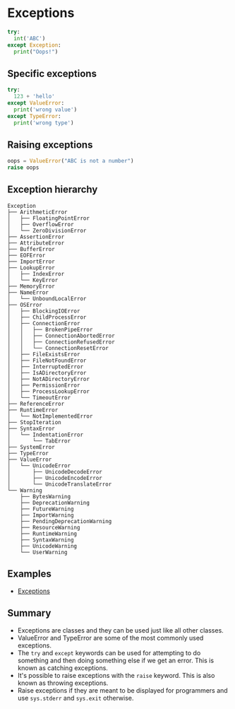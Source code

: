 # Exceptions

```python
try:
  int('ABC')
except Exception:
  print("Oops!")
```

## Specific exceptions

```python
try:
  123 + 'hello'
except ValueError:
  print('wrong value')
except TypeError:
  print('wrong type')
```

## Raising exceptions

```python
oops = ValueError("ABC is not a number")
raise oops
```

## Exception hierarchy

    Exception
    ├── ArithmeticError
    │   ├── FloatingPointError
    │   ├── OverflowError
    │   └── ZeroDivisionError
    ├── AssertionError
    ├── AttributeError
    ├── BufferError
    ├── EOFError
    ├── ImportError
    ├── LookupError
    │   ├── IndexError
    │   └── KeyError
    ├── MemoryError
    ├── NameError
    │   └── UnboundLocalError
    ├── OSError
    │   ├── BlockingIOError
    │   ├── ChildProcessError
    │   ├── ConnectionError
    │   │   ├── BrokenPipeError
    │   │   ├── ConnectionAbortedError
    │   │   ├── ConnectionRefusedError
    │   │   └── ConnectionResetError
    │   ├── FileExistsError
    │   ├── FileNotFoundError
    │   ├── InterruptedError
    │   ├── IsADirectoryError
    │   ├── NotADirectoryError
    │   ├── PermissionError
    │   ├── ProcessLookupError
    │   └── TimeoutError
    ├── ReferenceError
    ├── RuntimeError
    │   └── NotImplementedError
    ├── StopIteration
    ├── SyntaxError
    │   └── IndentationError
    │       └── TabError
    ├── SystemError
    ├── TypeError
    ├── ValueError
    │   └── UnicodeError
    │       ├── UnicodeDecodeError
    │       ├── UnicodeEncodeError
    │       └── UnicodeTranslateError
    └── Warning
        ├── BytesWarning
        ├── DeprecationWarning
        ├── FutureWarning
        ├── ImportWarning
        ├── PendingDeprecationWarning
        ├── ResourceWarning
        ├── RuntimeWarning
        ├── SyntaxWarning
        ├── UnicodeWarning
        └── UserWarning

## Examples

* [Exceptions](../examples/exceptions.py)

## Summary

* Exceptions are classes and they can be used just like all other classes.
* ValueError and TypeError are some of the most commonly used exceptions.
* The `try` and `except` keywords can be used for attempting to do something and then doing something else if we get an error. This is known as catching exceptions.
* It's possible to raise exceptions with the `raise` keyword. This is also known as throwing exceptions.
* Raise exceptions if they are meant to be displayed for programmers and use `sys.stderr` and `sys.exit` otherwise.
